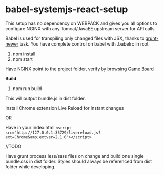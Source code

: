 # babel-systemjs-react-setup

This setup has no dependency on WEBPACK and gives you all options to configure NGINX with any Tomcat/JavaEE upstream server for API calls.

Babel is used for transpiling only changed files with JSX, thanks to [grunt-newer](https://github.com/tschaub/grunt-newer) task. You have complete control on babel with .babelrc in root

1. npm install
2. npm start

Have NGINX point to the project folder, verify by browsing [Game Board](http://localhost/boardgame.html)

**Build**

1. npm run build

This will output bundle.js in dist folder.

Install Chrome extension Live Reload for instant changes

OR

Have in your index.html `<script src="http://127.0.0.1:35729/livereload.js?ext=Chrome&amp;extver=2.1.0"></script>`

//TODO

Have grunt process less/sass files on change and build one single bundle.css in dist folder. 
Styles should always be referenced from dist folder while developing.